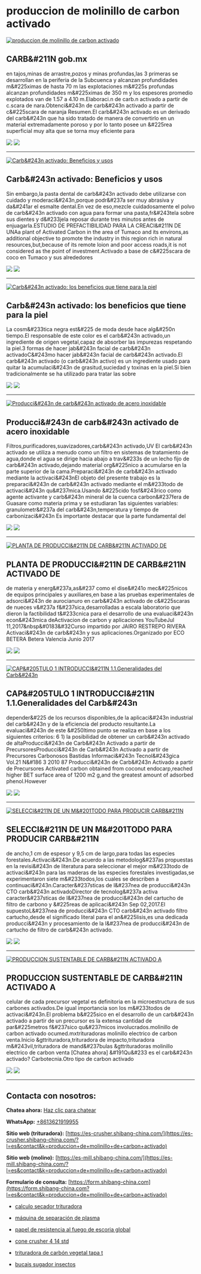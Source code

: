 # produccion de molinillo de carbon activado

<a href="https://swt.shibang-china.com/?l=es&img&k=produccion+de+molinillo+de+carbon+activado" target="_blank">![produccion de molinillo de carbon activado](http://static.shibang-china.com/all-800x300/6.jpg)</a>

## CARB&#211N gob.mx
en tajos,minas de arrastre,pozos y minas profundas,las 3 primeras se desarrollan en la periferia de la Subcuenca y alcanzan profundidades m&#225ximas de hasta 70 m las explotaciones m&#225s profundas alcanzan profundidades m&#225ximas de 350 m y los espesores promedio explotados van de 1.57 a 4.10 m.Elaboraci.n de carb.n activado a partir de c.scara de nara.Obtenci&#243n de carb&#243n activado a partir de c&#225scara de naranja Resumen.El carb&#243n activado es un derivado del carb&#243n que ha sido tratado de manera de convertirlo en un material extremadamente poroso y por lo tanto posee un &#225rea superficial muy alta que se torna muy eficiente para


<a href="https://whatsapp.shibangsoft.com/WhatsApp.php" target="_blank" title="WhatsApp">![](http://static.shibang-china.com/icon/whatsapp.png)</a> <a href="https://swt.shibang-china.com/?l=es&icon&k=produccion+de+molinillo+de+carbon+activado" target="_blank">![](http://static.shibang-china.com/icon/chat-es.png)</a>

---

<a href="https://swt.shibang-china.com/?l=es&img&k=produccion+de+molinillo+de+carbon+activado" target="_blank">![Carb&#243n activado: Beneficios y usos](http://static.shibang-china.com/all-800x300/1480.jpg)</a>

## Carb&#243n activado: Beneficios y usos
Sin embargo,la pasta dental de carb&#243n activado debe utilizarse con cuidado y moderaci&#243n,porque podr&#237a ser muy abrasiva y da&#241ar el esmalte dental.En vez de eso,mezcle cuidadosamente el polvo de carb&#243n activado con agua para formar una pasta,fr&#243tela sobre sus dientes y d&#233jela reposar durante tres minutos antes de enjuagarla.ESTUDIO DE PREFACTIBILIDAD PARA LA CREACI&#211N DE UNAa plant of Activated Carbon in the area of Tumaco and its environs,as additional objective to promote the industry in this region rich in natural resources,but,because of its remote loion and poor access roads,it is not considered as the point of investment.Activado a base de c&#225scara de coco en Tumaco y sus alrededores


<a href="https://whatsapp.shibangsoft.com/WhatsApp.php" target="_blank" title="WhatsApp">![](http://static.shibang-china.com/icon/whatsapp.png)</a> <a href="https://swt.shibang-china.com/?l=es&icon&k=produccion+de+molinillo+de+carbon+activado" target="_blank">![](http://static.shibang-china.com/icon/chat-es.png)</a>

---

<a href="https://swt.shibang-china.com/?l=es&img&k=produccion+de+molinillo+de+carbon+activado" target="_blank">![Carb&#243n activado: los beneficios que tiene para la piel](http://static.shibang-china.com/all-800x300/761.jpg)</a>

## Carb&#243n activado: los beneficios que tiene para la piel
La cosm&#233tica negra est&#225 de moda desde hace alg&#250n tiempo.El responsable de este color es el carb&#243n activado,un ingrediente de origen vegetal,capaz de absorber las impurezas respetando la piel.3 formas de hacer jab&#243n facial de carb&#243n activadoC&#243mo hacer jab&#243n facial de carb&#243n activado.El carb&#243n activado (o carb&#243n activo) es un ingrediente usado para quitar la acumulaci&#243n de grasitud,suciedad y toxinas en la piel.Si bien tradicionalmente se ha utilizado para tratar las sobre


<a href="https://whatsapp.shibangsoft.com/WhatsApp.php" target="_blank" title="WhatsApp">![](http://static.shibang-china.com/icon/whatsapp.png)</a> <a href="https://swt.shibang-china.com/?l=es&icon&k=produccion+de+molinillo+de+carbon+activado" target="_blank">![](http://static.shibang-china.com/icon/chat-es.png)</a>

---

<a href="https://swt.shibang-china.com/?l=es&img&k=produccion+de+molinillo+de+carbon+activado" target="_blank">![Producci&#243n de carb&#243n activado de acero inoxidable](http://static.shibang-china.com/all-800x300/630.jpg)</a>

## Producci&#243n de carb&#243n activado de acero inoxidable
Filtros,purificadores,suavizadores,carb&#243n activado,UV El carb&#243n activado se utiliza a menudo como un filtro en sistemas de tratamiento de agua,donde el agua se dirige hacia abajo a trav&#233s de un lecho fijo de carb&#243n activado,dejando material org&#225nico a acumularse en la parte superior de la cama.Preparaci&#243n de carb&#243n activado mediante la activaci&#243nEl objeto del presente trabajo es la preparaci&#243n de carb&#243n activado mediante el m&#233todo de activaci&#243n qu&#237mica.Usando &#225cido fosf&#243rico como agente activante y carb&#243n mineral de la cuenca carbon&#237fera de Guasare como materia prima y se estudiaran 1as siguientes variables: granulometr&#237a del carb&#243n,temperatura y tiempo de carbonizaci&#243n Es importante destacar que la parte fundamental del


<a href="https://whatsapp.shibangsoft.com/WhatsApp.php" target="_blank" title="WhatsApp">![](http://static.shibang-china.com/icon/whatsapp.png)</a> <a href="https://swt.shibang-china.com/?l=es&icon&k=produccion+de+molinillo+de+carbon+activado" target="_blank">![](http://static.shibang-china.com/icon/chat-es.png)</a>

---

<a href="https://swt.shibang-china.com/?l=es&img&k=produccion+de+molinillo+de+carbon+activado" target="_blank">![PLANTA DE PRODUCCI&#211N DE CARB&#211N ACTIVADO DE](http://static.shibang-china.com/all-800x300/782.jpg)</a>

## PLANTA DE PRODUCCI&#211N DE CARB&#211N ACTIVADO DE
de materia y energ&#237a,as&#237 como el dise&#241o mec&#225nicos de equipos principales y auxiliares,en base a las pruebas experimentales de adsorci&#243n de aurocianuro en carb&#243n activado de c&#225scaras de nueces v&#237a f&#237sica,desarrolladas a escala laboratorio que dieron la factibilidad t&#233cnica para el desarrollo de una evaluaci&#243n econ&#243mica deActivacion de carbon y aplicaciones YouTubeJul 11,2017&nbsp&#0183&#32Curso impartido por JAIRO RESTREPO RIVERA Activaci&#243n de carb&#243n y sus aplicaciones.Organizado por ECO BETERA Betera Valencia Junio 2017


<a href="https://whatsapp.shibangsoft.com/WhatsApp.php" target="_blank" title="WhatsApp">![](http://static.shibang-china.com/icon/whatsapp.png)</a> <a href="https://swt.shibang-china.com/?l=es&icon&k=produccion+de+molinillo+de+carbon+activado" target="_blank">![](http://static.shibang-china.com/icon/chat-es.png)</a>

---

<a href="https://swt.shibang-china.com/?l=es&img&k=produccion+de+molinillo+de+carbon+activado" target="_blank">![CAP&#205TULO 1 INTRODUCCI&#211N 1.1.Generalidades del Carb&#243n](http://static.shibang-china.com/all-800x300/200.jpg)</a>

## CAP&#205TULO 1 INTRODUCCI&#211N 1.1.Generalidades del Carb&#243n
depender&#225 de los recursos disponibles,de la aplicaci&#243n industrial del carb&#243n y de la eficiencia del producto resultante.La evaluaci&#243n de este &#250ltimo punto se realiza en base a los siguientes criterios: 6 1) la posibilidad de obtener un carb&#243n activado de altaProducci&#243n de Carb&#243n Activado a partir de PrecursoresProducci&#243n de Carb&#243n Activado a partir de Precursores Carbonosos Bastidas Informaci&#243n Tecnol&#243gica Vol.21 N&#186 3 2010 87 Producci&#243n de Carb&#243n Activado a partir de Precursores Activated carbon obtained from coconut endocarp,reached higher BET surface area of 1200 m2 g,and the greatest amount of adsorbed phenol.However


<a href="https://whatsapp.shibangsoft.com/WhatsApp.php" target="_blank" title="WhatsApp">![](http://static.shibang-china.com/icon/whatsapp.png)</a> <a href="https://swt.shibang-china.com/?l=es&icon&k=produccion+de+molinillo+de+carbon+activado" target="_blank">![](http://static.shibang-china.com/icon/chat-es.png)</a>

---

<a href="https://swt.shibang-china.com/?l=es&img&k=produccion+de+molinillo+de+carbon+activado" target="_blank">![SELECCI&#211N DE UN M&#201TODO PARA PRODUCIR CARB&#211N](http://static.shibang-china.com/all-800x300/209.jpg)</a>

## SELECCI&#211N DE UN M&#201TODO PARA PRODUCIR CARB&#211N
de ancho,1 cm de espesor y 9,5 cm de largo,para todas las especies forestales.Activaci&#243n.De acuerdo a las metodolog&#237as propuestas en la revisi&#243n de literatura para seleccionar el mejor m&#233todo de activaci&#243n para las maderas de las especies forestales investigadas,se experimentaron siete m&#233todos,los cuales se describen a continuaci&#243n.Caracter&#237sticas de l&#237nea de producci&#243n CTO carb&#243n activadoDirector de tecnolog&#237a activa caracter&#237sticas de l&#237nea de producci&#243n del cartucho de filtro de carbono y &#225reas de aplicaci&#243n Sep 02,2017.El supuestoL&#237nea de producci&#243n CTO carb&#243n activado filtro cartucho,desde el significado literal para el an&#225lisis,es una dedicada producci&#243n y procesamiento de la l&#237nea de producci&#243n de cartucho de filtro de carb&#243n activado.


<a href="https://whatsapp.shibangsoft.com/WhatsApp.php" target="_blank" title="WhatsApp">![](http://static.shibang-china.com/icon/whatsapp.png)</a> <a href="https://swt.shibang-china.com/?l=es&icon&k=produccion+de+molinillo+de+carbon+activado" target="_blank">![](http://static.shibang-china.com/icon/chat-es.png)</a>

---

<a href="https://swt.shibang-china.com/?l=es&img&k=produccion+de+molinillo+de+carbon+activado" target="_blank">![PRODUCCION SUSTENTABLE DE CARB&#211N ACTIVADO A](http://static.shibang-china.com/all-800x300/617.jpg)</a>

## PRODUCCION SUSTENTABLE DE CARB&#211N ACTIVADO A
celular de cada precursor vegetal es definitoria en la microestructura de sus carbones activados.De igual importancia son los m&#233todos de activaci&#243n.El problema b&#225sico en el desarrollo de un carb&#243n activado a partir de un precursor es la extensa cantidad de par&#225metros f&#237sico qu&#237micos involucrados.molinillo de carbon activado ocumed.mxtrituradoras molinillo electrico de carbon venta.Inicio &gttrituradora,trituradora de impacto,trituradora m&#243vil,trituradora de mand&#237bulas &gttrituradoras molinillo electrico de carbon venta [Chatea ahora] &#191Qu&#233 es el carb&#243n activado? Carbotecnia.Otro tipo de carbon activado


<a href="https://whatsapp.shibangsoft.com/WhatsApp.php" target="_blank" title="WhatsApp">![](http://static.shibang-china.com/icon/whatsapp.png)</a> <a href="https://swt.shibang-china.com/?l=es&icon&k=produccion+de+molinillo+de+carbon+activado" target="_blank">![](http://static.shibang-china.com/icon/chat-es.png)</a>

---
## Contacta con nosotros:

**Chatea ahora:** [Haz clic para chatear](https://swt.shibang-china.com?l=es&contact&k=produccion+de+molinillo+de+carbon+activado)

**WhatsApp:**  [+8613621919955](https://whatsapp.shibangsoft.com/WhatsApp.php)

**Sitio web (trituradora):** [https://es-crusher.shibang-china.com/](https://es-crusher.shibang-china.com/?l=es&contact&k=produccion+de+molinillo+de+carbon+activado)

**Sitio web (molino):** [https://es-mill.shibang-china.com/](https://es-mill.shibang-china.com/?l=es&contact&k=produccion+de+molinillo+de+carbon+activado)

**Formulario de consulta:** [https://form.shibang-china.com](https://form.shibang-china.com?l=es&contact&k=produccion+de+molinillo+de+carbon+activado)

* [calculo secador trituradora](../76/calculo%20secador%20trituradora.md)

* [máquina de separación de plasma](../72/m%C3%A1quina%20de%20separaci%C3%B3n%20de%20plasma.md)

* [papel de resistencia al fuego de escoria global](../71/papel%20de%20resistencia%20al%20fuego%20de%20escoria%20global.md)

* [cone crusher 4 14 std](../71/cone%20crusher%204%2014%20std.md)

* [trituradora de carbón vegetal tapa t](../71/trituradora%20de%20carb%C3%B3n%20vegetal%20tapa%20t.md)

* [bucais sugador insectos](../73/bucais%20sugador%20insectos.md)